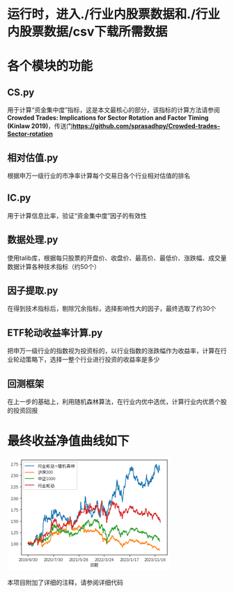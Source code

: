 # 运行时，进入./行业内股票数据和./行业内股票数据/csv下载所需数据
# 各个模块的功能
## CS.py
用于计算“资金集中度”指标，这是本文最核心的部分，该指标的计算方法请参阅**Crowded Trades: Implications for Sector Rotation and Factor Timing (Kinlaw 2019)**，传送门**https://github.com/sprasadhpy/Crowded-trades-Sector-rotation**
## 相对估值.py
根据申万一级行业的市净率计算每个交易日各个行业相对估值的排名
## IC.py
用于计算信息比率，验证“资金集中度”因子的有效性
## 数据处理.py
使用talib库，根据每只股票的开盘价、收盘价、最高价、最低价、涨跌幅、成交量数据计算各种技术指标（约50个）
## 因子提取.py
在得到技术指标后，剔除冗余指标，选择影响性大的因子，最终选取了约30个
## ETF轮动收益率计算.py
把申万一级行业的指数视为投资标的，以行业指数的涨跌幅作为收益率，计算在行业轮动策略下，选择一整个行业进行投资的收益率是多少
## 回测框架
在上一步的基础上，利用随机森林算法，在行业内优中选优，计算行业内优质个股的投资回报

# 最终收益净值曲线如下
![累计净值](./累计净值.png)


本项目附加了详细的注释，请参阅详细代码
